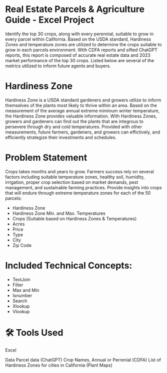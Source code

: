 # Real Estate Parcels & Agriculture Guide - Excel Project
Identify the top 30 crops, along with every perennial, suitable to grow in every parcel within California. Based on the USDA standard, Hardiness Zones and temperature zones are utilized to determine the crops suitable to grow in each parcels environment. Wtih CDFA reports and sifted ChatGPT reports, this report is composed of accurate real estate data and 2023 market performance of the top 30 crops. Listed below are several of the metrics utilized to inform future agents and buyers.

# Hardiness Zone
Hardiness Zone is a USDA standard gardeners and growers utilize to inform themselves of the plants most likely to thrive within an area. Based on the measurement of the average annual extreme minimum winter temperature, the Hardiness Zone provides valuable information. With Hardiness Zones, growers and gardeners can find out the plants that are integrous to persevere through dry and cold temperatures. Provided with other measurements, future farmers, gardeners, and growers can effictively, and efficiently strategize their investments and schedules.

# Problem Statement
Crops takes months and years to grow. Farmers success rely on several factors including suitable temperature zones, healthy soil, humidity, irrigation, proper crop selection based on market demands, pest management, and sustainable farming practices. Provide insights into crops that will endure through extreme temperature zones for each of the 50 parcels:

- Hardiness Zone
- Hardiness Zone Min. and Max. Temperatures
- Crops (Suitable based on Hardiness Zones & Temperatures)
- Acres
- Price	
- Type	
- City	
- Zip Code 

# Included Technical Concepts:
- TextJoin
- Filter
- Max and Min
- Isnumber
- Search
- Xlookup
- Vlookup

# 🛠 Tools Used
Excel

Data
Parcel data (ChatGPT)
Crop Names, Annual or Perrenial (CDFA)
List of Hardiness Zones for cities in California (Plant Maps)
